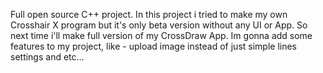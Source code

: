 Full open source C++ project.
In this project i tried to make my own Crosshair X program but it's only beta version without any UI or App.
So next time i'll make full version of my CrossDraw App.
Im gonna add some features to my project, like - upload image instead of just simple lines settings and etc...
